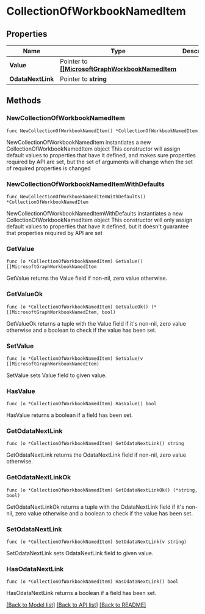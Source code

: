 # CollectionOfWorkbookNamedItem

## Properties

Name | Type | Description | Notes
------------ | ------------- | ------------- | -------------
**Value** | Pointer to [**[]MicrosoftGraphWorkbookNamedItem**](MicrosoftGraphWorkbookNamedItem.md) |  | [optional] 
**OdataNextLink** | Pointer to **string** |  | [optional] 

## Methods

### NewCollectionOfWorkbookNamedItem

`func NewCollectionOfWorkbookNamedItem() *CollectionOfWorkbookNamedItem`

NewCollectionOfWorkbookNamedItem instantiates a new CollectionOfWorkbookNamedItem object
This constructor will assign default values to properties that have it defined,
and makes sure properties required by API are set, but the set of arguments
will change when the set of required properties is changed

### NewCollectionOfWorkbookNamedItemWithDefaults

`func NewCollectionOfWorkbookNamedItemWithDefaults() *CollectionOfWorkbookNamedItem`

NewCollectionOfWorkbookNamedItemWithDefaults instantiates a new CollectionOfWorkbookNamedItem object
This constructor will only assign default values to properties that have it defined,
but it doesn't guarantee that properties required by API are set

### GetValue

`func (o *CollectionOfWorkbookNamedItem) GetValue() []MicrosoftGraphWorkbookNamedItem`

GetValue returns the Value field if non-nil, zero value otherwise.

### GetValueOk

`func (o *CollectionOfWorkbookNamedItem) GetValueOk() (*[]MicrosoftGraphWorkbookNamedItem, bool)`

GetValueOk returns a tuple with the Value field if it's non-nil, zero value otherwise
and a boolean to check if the value has been set.

### SetValue

`func (o *CollectionOfWorkbookNamedItem) SetValue(v []MicrosoftGraphWorkbookNamedItem)`

SetValue sets Value field to given value.

### HasValue

`func (o *CollectionOfWorkbookNamedItem) HasValue() bool`

HasValue returns a boolean if a field has been set.

### GetOdataNextLink

`func (o *CollectionOfWorkbookNamedItem) GetOdataNextLink() string`

GetOdataNextLink returns the OdataNextLink field if non-nil, zero value otherwise.

### GetOdataNextLinkOk

`func (o *CollectionOfWorkbookNamedItem) GetOdataNextLinkOk() (*string, bool)`

GetOdataNextLinkOk returns a tuple with the OdataNextLink field if it's non-nil, zero value otherwise
and a boolean to check if the value has been set.

### SetOdataNextLink

`func (o *CollectionOfWorkbookNamedItem) SetOdataNextLink(v string)`

SetOdataNextLink sets OdataNextLink field to given value.

### HasOdataNextLink

`func (o *CollectionOfWorkbookNamedItem) HasOdataNextLink() bool`

HasOdataNextLink returns a boolean if a field has been set.


[[Back to Model list]](../README.md#documentation-for-models) [[Back to API list]](../README.md#documentation-for-api-endpoints) [[Back to README]](../README.md)


